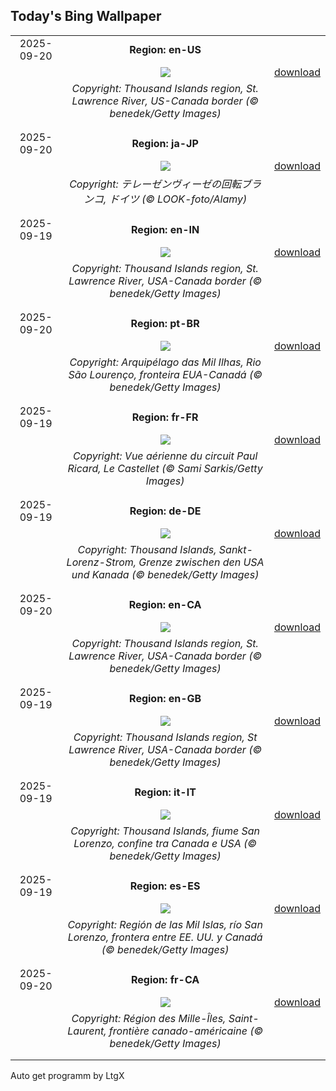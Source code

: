 ## Today's Bing Wallpaper
|      |      |      |
| :----: | :----: | :----: |
|2025-09-20|**Region: en-US**||
||![](https://www.bing.com/th?id=OHR.ThousandIslands_EN-US7884567746_UHD.jpg&pid=hp&w=1152&h=648&rs=1&c=4)| [download](https://www.bing.com/th?id=OHR.ThousandIslands_EN-US7884567746_UHD.jpg)|
||*Copyright: Thousand Islands region, St. Lawrence River, US-Canada border (© benedek/Getty Images)*
||
|||
|2025-09-20|**Region: ja-JP**||
||![](https://www.bing.com/th?id=OHR.OktoberfestSwing_JA-JP7932270954_UHD.jpg&pid=hp&w=1152&h=648&rs=1&c=4)| [download](https://www.bing.com/th?id=OHR.OktoberfestSwing_JA-JP7932270954_UHD.jpg)|
||*Copyright: テレーゼンヴィーゼの回転ブランコ, ドイツ (© LOOK-foto/Alamy)*
||
|||
|2025-09-19|**Region: en-IN**||
||![](https://www.bing.com/th?id=OHR.ThousandIslands_EN-IN6967814594_UHD.jpg&pid=hp&w=1152&h=648&rs=1&c=4)| [download](https://www.bing.com/th?id=OHR.ThousandIslands_EN-IN6967814594_UHD.jpg)|
||*Copyright: Thousand Islands region, St. Lawrence River, USA-Canada border (© benedek/Getty Images)*
||
|||
|2025-09-20|**Region: pt-BR**||
||![](https://www.bing.com/th?id=OHR.ThousandIslands_PT-BR6464136258_UHD.jpg&pid=hp&w=1152&h=648&rs=1&c=4)| [download](https://www.bing.com/th?id=OHR.ThousandIslands_PT-BR6464136258_UHD.jpg)|
||*Copyright: Arquipélago das Mil Ilhas, Rio São Lourenço, fronteira EUA-Canadá (© benedek/Getty Images)*
||
|||
|2025-09-19|**Region: fr-FR**||
||![](https://www.bing.com/th?id=OHR.BolDor_FR-FR4058003205_UHD.jpg&pid=hp&w=1152&h=648&rs=1&c=4)| [download](https://www.bing.com/th?id=OHR.BolDor_FR-FR4058003205_UHD.jpg)|
||*Copyright: Vue aérienne du circuit Paul Ricard, Le Castellet (© Sami Sarkis/Getty Images)*
||
|||
|2025-09-19|**Region: de-DE**||
||![](https://www.bing.com/th?id=OHR.ThousandIslands_DE-DE0677147681_UHD.jpg&pid=hp&w=1152&h=648&rs=1&c=4)| [download](https://www.bing.com/th?id=OHR.ThousandIslands_DE-DE0677147681_UHD.jpg)|
||*Copyright: Thousand Islands, Sankt-Lorenz-Strom, Grenze zwischen den USA und Kanada (© benedek/Getty Images)*
||
|||
|2025-09-20|**Region: en-CA**||
||![](https://www.bing.com/th?id=OHR.ThousandIslands_EN-CA4060601894_UHD.jpg&pid=hp&w=1152&h=648&rs=1&c=4)| [download](https://www.bing.com/th?id=OHR.ThousandIslands_EN-CA4060601894_UHD.jpg)|
||*Copyright: Thousand Islands region, St. Lawrence River, USA-Canada border (© benedek/Getty Images)*
||
|||
|2025-09-19|**Region: en-GB**||
||![](https://www.bing.com/th?id=OHR.ThousandIslands_EN-GB1501665871_UHD.jpg&pid=hp&w=1152&h=648&rs=1&c=4)| [download](https://www.bing.com/th?id=OHR.ThousandIslands_EN-GB1501665871_UHD.jpg)|
||*Copyright: Thousand Islands region, St Lawrence River, USA-Canada border (© benedek/Getty Images)*
||
|||
|2025-09-19|**Region: it-IT**||
||![](https://www.bing.com/th?id=OHR.ThousandIslands_IT-IT3559325500_UHD.jpg&pid=hp&w=1152&h=648&rs=1&c=4)| [download](https://www.bing.com/th?id=OHR.ThousandIslands_IT-IT3559325500_UHD.jpg)|
||*Copyright: Thousand Islands, fiume San Lorenzo, confine tra Canada e USA (© benedek/Getty Images)*
||
|||
|2025-09-19|**Region: es-ES**||
||![](https://www.bing.com/th?id=OHR.ThousandIslands_ES-ES0457398976_UHD.jpg&pid=hp&w=1152&h=648&rs=1&c=4)| [download](https://www.bing.com/th?id=OHR.ThousandIslands_ES-ES0457398976_UHD.jpg)|
||*Copyright: Región de las Mil Islas, río San Lorenzo, frontera entre EE. UU. y Canadá (© benedek/Getty Images)*
||
|||
|2025-09-20|**Region: fr-CA**||
||![](https://www.bing.com/th?id=OHR.ThousandIslands_FR-CA2696855753_UHD.jpg&pid=hp&w=1152&h=648&rs=1&c=4)| [download](https://www.bing.com/th?id=OHR.ThousandIslands_FR-CA2696855753_UHD.jpg)|
||*Copyright: Région des Mille-Îles, Saint-Laurent, frontière canado-américaine (© benedek/Getty Images)*
||
|||

Auto get programm by LtgX
